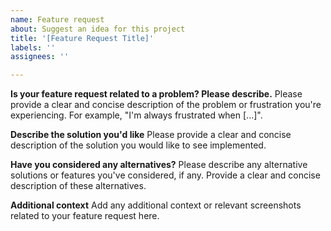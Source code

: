 ```yaml
---
name: Feature request
about: Suggest an idea for this project
title: '[Feature Request Title]'
labels: ''
assignees: ''

---
```


**Is your feature request related to a problem? Please describe.**
Please provide a clear and concise description of the problem or frustration you're experiencing. For example, "I'm always frustrated when [...]".

**Describe the solution you'd like**
Please provide a clear and concise description of the solution you would like to see implemented.

**Have you considered any alternatives?**
Please describe any alternative solutions or features you've considered, if any. Provide a clear and concise description of these alternatives.

**Additional context**
Add any additional context or relevant screenshots related to your feature request here.
